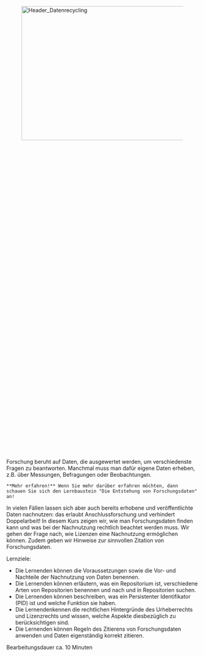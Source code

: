 <figure>
    <img src="medien\header\G-0003_BUW_Header_ Publikation.svg"
         alt="Header_Datenrecycling"
         width="512"
         height="30%">  
</figure>

Forschung beruht auf Daten, die ausgewertet werden, um verschiedenste Fragen zu beantworten. Manchmal muss man dafür eigene Daten erheben, z.B. über Messungen, Befragungen oder Beobachtungen.

    **Mehr erfahren!** Wenn Sie mehr darüber erfahren möchten, dann schauen Sie sich den Lernbaustein "Die Entstehung von Forschungsdaten" an!
   
In vielen Fällen lassen sich aber auch bereits erhobene und veröffentlichte Daten nachnutzen: das erlaubt Anschlussforschung und verhindert Doppelarbeit! In diesem Kurs zeigen wir, wie man Forschungsdaten finden kann und was bei der Nachnutzung rechtlich beachtet werden muss. Wir gehen der Frage nach, wie Lizenzen eine Nachnutzung ermöglichen können. Zudem geben wir Hinweise zur sinnvollen Zitation von Forschungsdaten.

Lernziele:
- Die Lernenden können die Voraussetzungen sowie die Vor- und Nachteile der Nachnutzung von Daten benennen.
- Die Lernenden können erläutern, was ein Repositorium ist, verschiedene Arten von Repositorien benennen und nach und in Repositorien suchen.
- Die Lernenden können beschreiben, was ein Persistenter Identifikator (PID) ist und welche Funktion sie haben.
- Die Lernendenkennen die rechtlichen Hintergründe des Urheberrechts und Lizenzrechts und wissen, welche Aspekte diesbezüglich zu berücksichtigen sind.
- Die Lernenden können Regeln des Zitierens von Forschungsdaten anwenden und Daten eigenständig korrekt zitieren.

Bearbeitungsdauer
ca. 10 Minuten